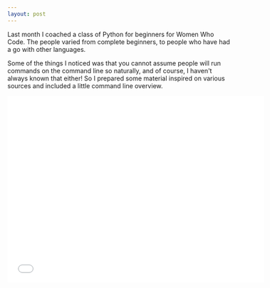 ```yaml
---
layout: post
---
```

Last month I coached a class of Python for beginners for Women Who Code. The people varied from complete beginners, to people who have had a go with other languages.

Some of the things I noticed was that you cannot assume people will run commands on the command line so naturally, and of course, I haven't always known that either! So I prepared some material inspired on various sources and included a little command line overview.

<iframe src="//slides.com/jenniferstrejevitch/p/embed" width="576" height="420" scrolling="no" frameborder="0" webkitallowfullscreen mozallowfullscreen allowfullscreen></iframe>
